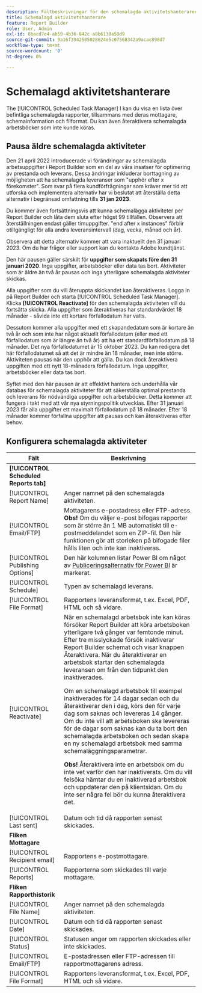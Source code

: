 ```yaml
---
description: Fältbeskrivningar för den schemalagda aktivitetshanteraren.
title: Schemalagd aktivitetshanterare
feature: Report Builder
role: User, Admin
exl-id: 8bacd7e4-ab50-4b36-842c-a8b6130a58d9
source-git-commit: 9a16f3942505028624e5c07568342a9acac898d7
workflow-type: tm+mt
source-wordcount: '0'
ht-degree: 0%

---
```


# Schemalagd aktivitetshanterare

The [!UICONTROL Scheduled Task Manager] I kan du visa en lista över befintliga schemalagda rapporter, tillsammans med deras mottagare, schemainformation och filformat. Du kan även återaktivera schemalagda arbetsböcker som inte kunde köras.

## Pausa äldre schemalagda aktiviteter

Den 21 april 2022 introducerade vi förändringar av schemalagda arbetsuppgifter i Report Builder som en del av våra insatser för optimering av prestanda och leverans. Dessa ändringar inkluderar borttagning av möjligheten att ha schemalagda leveranser som &quot;upphör efter x förekomster&quot;. Som svar på flera kundförfrågningar som kräver mer tid att utforska och implementera alternativ har vi beslutat att återställa detta alternativ i begränsad omfattning tills **31 jan 2023**.

Du kommer även fortsättningsvis att kunna schemalägga aktiviteter per Report Builder och låta dem sluta efter högst 99 tillfällen. Observera att återställningen endast gäller timuppgifter. &quot;end after x instances&quot; förblir otillgängligt för alla andra leveransintervall (dag, vecka, månad och år).

Observera att detta alternativ kommer att vara inaktuellt den 31 januari 2023.
Om du har frågor eller support kan du kontakta Adobe kundtjänst.

Den här pausen gäller särskilt för **uppgifter som skapats före den 31 januari 2020**. Inga uppgifter, arbetsböcker eller data tas bort. Aktiviteter som är äldre än två år pausas och inga ytterligare schemalagda aktiviteter skickas.

Alla uppgifter som du vill återuppta skickandet kan återaktiveras. Logga in på Report Builder och starta [!UICONTROL Scheduled Task Manager]. Klicka **[!UICONTROL Reactivate]** för den schemalagda aktiviteten vill du fortsätta skicka. Alla uppgifter som återaktiveras har standardvärdet 18 månader - såvida inte ett kortare förfallodatum har valts.

Dessutom kommer alla uppgifter med ett skapandedatum som är kortare än två år och som inte har något aktuellt förfallodatum (eller med ett förfallodatum som är längre än två år) att ha ett standardförfallodatum på 18 månader. Det nya förfallodatumet är 15 oktober 2023. Du kan redigera det här förfallodatumet så att det är mindre än 18 månader, men inte större. Aktiviteten pausas när den upphör att gälla. Du kan dock återaktivera uppgiften med ett nytt 18-månaders förfallodatum. Inga uppgifter, arbetsböcker eller data tas bort.

Syftet med den här pausen är att effektivt hantera och underhålla vår databas för schemalagda aktiviteter för att säkerställa optimal prestanda och leverans för nödvändiga uppgifter och arbetsböcker. Detta kommer att fungera i takt med att vår nya styrningspolitik utvecklas. Efter 31 januari 2023 får alla uppgifter ett maximalt förfallodatum på 18 månader. Efter 18 månader kommer förfallna uppgifter att pausas och kan återaktiveras efter behov.

## Konfigurera schemalagda aktiviteter

| Fält | Beskrivning |
| --- | --- |
| **[!UICONTROL Scheduled Reports tab]** |  |
| [!UICONTROL Report Name] | Anger namnet på den schemalagda aktiviteten. |
| [!UICONTROL Email/FTP] | Mottagarens e-postadress eller FTP-adress. **Obs!** Om du väljer e-post bifogas rapporter som är större än 1 MB automatiskt till e-postmeddelandet som en ZIP-fil. Den här funktionen gör att storleken på bifogade filer hålls liten och inte kan inaktiveras. |
| [!UICONTROL Publishing Options] | Den här kolumnen listar Power BI om något av [Publiceringsalternativ för Power BI](https://experienceleague.adobe.com/docs/analytics/analyze/report-builder/publish-powerbi/power-bi.html) är markerat. |
| [!UICONTROL Schedule] | Typen av schemalagd leverans. |
| [!UICONTROL File Format] | Rapportens leveransformat, t.ex. Excel, PDF, HTML och så vidare. |
| [!UICONTROL Reactivate] | När en schemalagd arbetsbok inte kan köras försöker Report Builder att köra arbetsboken ytterligare två gånger var femtonde minut. Efter tre misslyckade försök inaktiverar Report Builder schemat och visar knappen Återaktivera. När du återaktiverar en arbetsbok startar den schemalagda leveransen om från den tidpunkt den inaktiverades.<p>Om en schemalagd arbetsbok till exempel inaktiverades för 14 dagar sedan och du återaktiverar den i dag, körs den för varje dag som saknas och levereras 14 gånger. Om du inte vill att arbetsboken ska levereras för de dagar som saknas kan du ta bort den schemalagda arbetsboken och sedan skapa en ny schemalagd arbetsbok med samma schemaläggningsparametrar.<p>**Obs!** Återaktivera inte en arbetsbok om du inte vet varför den har inaktiverats. Om du vill felsöka hämtar du en inaktiverad arbetsbok och uppdaterar den på klientsidan. Om du inte ser några fel bör du kunna återaktivera det. |
| [!UICONTROL Last sent] | Datum och tid då rapporten senast skickades. |
| **Fliken Mottagare** |  |
| [!UICONTROL Recipient email] | Rapportens e-postmottagare. |
| [!UICONTROL Reports] | Rapporterna som skickades till varje mottagare. |
| **Fliken Rapporthistorik** |  |
| [!UICONTROL File Name] | Anger namnet på den schemalagda aktiviteten. |
| [!UICONTROL Date] | Datum och tid då rapporten senast skickades. |
| [!UICONTROL Status] | Statusen anger om rapporten skickades eller inte skickades. |
| [!UICONTROL Email/FTP] | E-postadressen eller FTP-adressen till rapportmottagarens adress. |
| [!UICONTROL File Format] | Rapportens leveransformat, t.ex. Excel, PDF, HTML och så vidare. |
